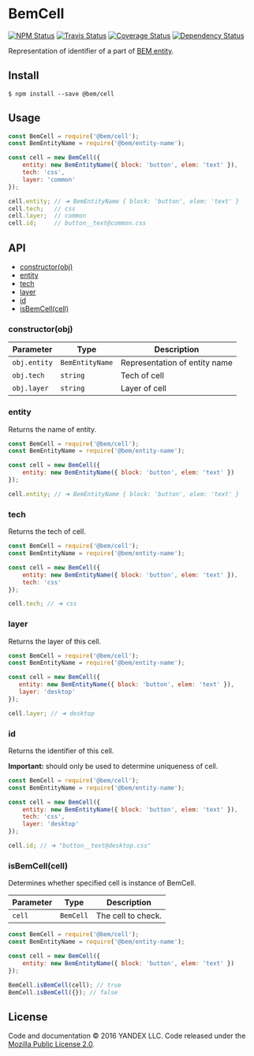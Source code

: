 BemCell
=======

[![NPM Status][npm-img]][npm]
[![Travis Status][test-img]][travis]
[![Coverage Status][coverage-img]][coveralls]
[![Dependency Status][dependency-img]][david]

[npm]:          https://www.npmjs.org/package/@bem/cell
[npm-img]:      https://img.shields.io/npm/v/@bem/cell.svg

[travis]:       https://travis-ci.org/bem-sdk/bem-cell
[test-img]:     https://img.shields.io/travis/bem-sdk/bem-cell.svg

[coveralls]:    https://coveralls.io/r/bem-sdk/bem-cell
[coverage-img]: https://img.shields.io/coveralls/bem-sdk/bem-cell.svg

[david]:          https://david-dm.org/bem-sdk/bem-cell
[dependency-img]: http://img.shields.io/david/bem-sdk/bem-cell.svg

Representation of identifier of a part of [BEM entity](https://en.bem.info/methodology/key-concepts/#bem-entity).

Install
-------

```
$ npm install --save @bem/cell
```

Usage
-----

```js
const BemCell = require('@bem/cell');
const BemEntityName = require('@bem/entity-name');

const cell = new BemCell({
    entity: new BemEntityName({ block: 'button', elem: 'text' }),
    tech: 'css',
    layer: 'common'
});

cell.entity; // ➜ BemEntityName { block: 'button', elem: 'text' }
cell.tech;   // css
cell.layer;  // common
cell.id;     // button__text@common.css
```

API
---

* [constructor(obj)](#constructorobj)
* [entity](#entity)
* [tech](#tech)
* [layer](#layer)
* [id](#id)
* [isBemCell(cell)](#isbemcellcell)

### constructor(obj)

Parameter     | Type            | Description
--------------|-----------------|------------------------------
`obj.entity`  | `BemEntityName` | Representation of entity name
`obj.tech`    | `string`        | Tech of cell
`obj.layer`   | `string`        | Layer of cell

### entity

Returns the name of entity.

```js
const BemCell = require('@bem/cell');
const BemEntityName = require('@bem/entity-name');

const cell = new BemCell({
    entity: new BemEntityName({ block: 'button', elem: 'text' })
});

cell.entity; // ➜ BemEntityName { block: 'button', elem: 'text' }
```

### tech

Returns the tech of cell.

```js
const BemCell = require('@bem/cell');
const BemEntityName = require('@bem/entity-name');

const cell = new BemCell({
    entity: new BemEntityName({ block: 'button', elem: 'text' }),
    tech: 'css'
});

cell.tech; // ➜ css
```

### layer

Returns the layer of this cell.

 ```js
const BemCell = require('@bem/cell');
const BemEntityName = require('@bem/entity-name');

const cell = new BemCell({
    entity: new BemEntityName({ block: 'button', elem: 'text' }),
    layer: 'desktop'
});

cell.layer; // ➜ desktop
```

### id

Returns the identifier of this cell.

**Important:** should only be used to determine uniqueness of cell.

```js
const BemCell = require('@bem/cell');
const BemEntityName = require('@bem/entity-name');

const cell = new BemCell({
    entity: new BemEntityName({ block: 'button', elem: 'text' }),
    tech: 'css',
    layer: 'desktop'
});

cell.id; // ➜ "button__text@desktop.css"
```

### isBemCell(cell)

Determines whether specified cell is instance of BemCell.

Parameter | Type            | Description
----------|-----------------|-----------------------
`cell`    | `BemCell`       | The cell to check.

```js
const BemCell = require('@bem/cell');
const BemEntityName = require('@bem/entity-name');

const cell = new BemCell({
    entity: new BemEntityName({ block: 'button', elem: 'text' })
});

BemCell.isBemCell(cell); // true
BemCell.isBemCell({}); // false
```

License
-------

Code and documentation © 2016 YANDEX LLC. Code released under the [Mozilla Public License 2.0](LICENSE.txt).
